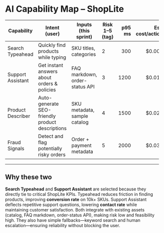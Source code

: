 # AI Capability Map – ShopLite

| Capability        | Intent (user)                                   | Inputs (this sprint)            | Risk 1–5 (tag) | p95 ms | Est. cost/action | Fallback                      | Selected |
|-------------------|-------------------------------------------------|---------------------------------|----------------|-------:|-----------------:|--------------------------------|:-------:|
| Search Typeahead  | Quickly find products while typing              | SKU titles, categories          | 2              |   300  | $0.002           | Default keyword search         |   ✅    |
| Support Assistant | Get instant answers about orders & policies     | FAQ markdown, order-status API  | 3              |  1200  | $0.015           | Escalate to human support      |   ✅    |
| Product Describer | Auto-generate SEO-friendly product descriptions | SKU metadata, sample catalog    | 4              | 1500   | $0.020           | Human editor writes description|         |
| Fraud Signals     | Detect and flag potentially risky orders        | Order + payment metadata        | 5              | 2000   | $0.030           | Manual fraud review            |         |

---

## Why these two

 **Search Typeahead** and **Support Assistant** are selected because they directly tie to critical ShopLite KPIs. Typeahead reduces friction in finding products, improving **conversion rate** on 10k+ SKUs. Support Assistant deflects repetitive support questions, lowering **contact rate** while maintaining customer satisfaction. Both integrate with existing assets (catalog, FAQ markdown, order-status API), making risk low and feasibility high. They also have simple fallbacks—keyword search and human escalation—ensuring reliability without blocking the user.
